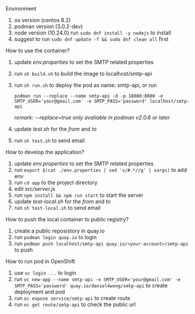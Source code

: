 Environment

1. os version (centos 8.2)
2. podman version (3.0.2-dev)
3. node version (10.24.0) run `sudo dnf install -y nodejs` to install
4. suggest to run `sudo dnf update -f && sudo dnf clean all` first


How to use the container?

1. update *env.properties* to set the SMTP related properties
2. run `sh build.sh` to build the image to localhost/smtp-api
3. run `sh run.sh` to deploy the pod as name: smtp-api, or run
   
   `
   podman run --replace --name smtp-api -d -p 18080:8080 -e SMTP_USER='your@gmail.com' -e SMTP_PASS='password' localhost/smtp-api
   `
   
   *remark: --replace=true only avaliable in podman v2.0.6 or later*
4. update *test.sh* for the *from* and *to*
5. run `sh test.sh` to send email


How to develop the application?

1. update *env.properties* to set the SMTP related properties
2. run `export $(cat ./env.properties | sed 's/#.*//g' | xargs)` to add env
3. run `cd app` to the project directory
4. edit *src/server.js*
5. run `npm install && npm run start` to start the server
6. update *test-local.sh* for the *from* and *to*
7. run `sh test-local.sh` to send email


How to push the local container to public registry?

1. create a public reposistory in quay.io
2. run `podman login quay.io` to login
3. run `podman push localhost/smtp-api quay.io/<your-account>/smtp-api` to push

How to run pod in OpenShift
1. use `oc login ...` to login
2. run `oc new-app --name smtp-api -e SMTP_USER='your@gmail.com' -e SMTP_PASS='password' quay.io/daniel4wong/smtp-api` to create deployment and pod
3. run `oc expose service/smtp-api` to create route
4. run `oc get route/smtp-api` to check the public url
